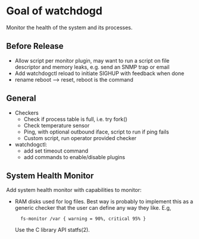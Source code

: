 Goal of watchdogd
=================

Monitor the health of the system and its processes.


Before Release
--------------

* Allow script per monitor plugin, may want to run a script on file
  descriptor and memory leaks, e.g. send an SNMP trap or email
* Add watchdogctl reload to initiate SIGHUP with feedback when done
* rename reboot --> reset, reboot is the command


General
-------

* Checkers
  - Check if process table is full, i.e. try fork()
  - Check temperature sensor
  - Ping, with optional outbound iface, script to run if ping fails
  - Custom script, run operator provided checker
* watchdogctl:
  - add set timeout command
  - add commands to enable/disable plugins


System Health Monitor
---------------------

Add system health monitor with capabilities to monitor:

* RAM disks used for log files.  Best way is probably to implement this
  as a generic checker that the user can define any way they like.  E.g,

        fs-monitor /var { warning = 90%, critical 95% }

  Use the C library API statfs(2).
